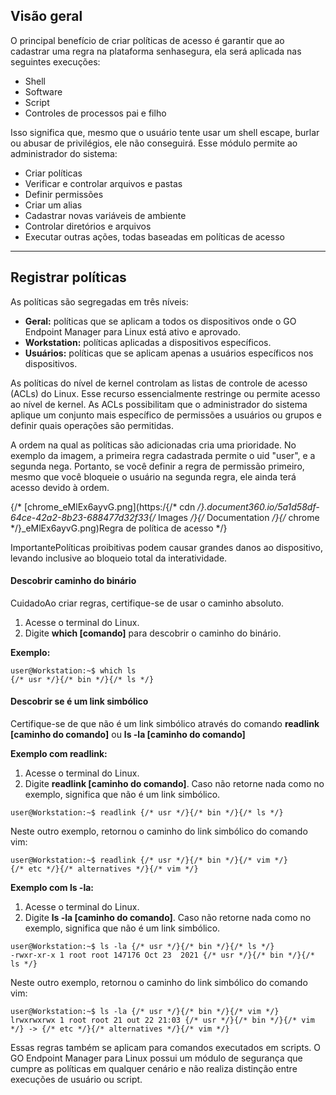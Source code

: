 ## Visão geral

O principal benefício de criar políticas de acesso é garantir que ao cadastrar uma regra na plataforma senhasegura, ela será aplicada nas seguintes execuções:

* Shell
* Software
* Script
* Controles de processos pai e filho

Isso significa que, mesmo que o usuário tente usar um shell escape, burlar ou abusar de privilégios, ele não conseguirá. Esse módulo permite ao administrador do sistema:

* Criar políticas
* Verificar e controlar arquivos e pastas
* Definir permissões
* Criar um alias
* Cadastrar novas variáveis de ambiente
* Controlar diretórios e arquivos
* Executar outras ações, todas baseadas em políticas de acesso

  




---

## Registrar políticas

As políticas são segregadas em três níveis:

* **Geral:** políticas que se aplicam a todos os dispositivos onde o GO Endpoint Manager para Linux está ativo e aprovado.
* **Workstation:** políticas aplicadas a dispositivos específicos.
* **Usuários:** políticas que se aplicam apenas a usuários específicos nos dispositivos.

As políticas do nível de kernel controlam as listas de controle de acesso (ACLs) do Linux. Esse recurso essencialmente restringe ou permite acesso ao nível de kernel. As ACLs possibilitam que o administrador do sistema aplique um conjunto mais específico de permissões a usuários ou grupos e definir quais operações são permitidas.

A ordem na qual as políticas são adicionadas cria uma prioridade. No exemplo da imagem, a primeira regra cadastrada permite o uid "user", e a segunda nega. Portanto, se você definir a regra de permissão primeiro, mesmo que você bloqueie o usuário na segunda regra, ele ainda terá acesso devido à ordem.

{/* [chrome_eMlEx6ayvG.png](https:/{/* cdn */}.document360.io/5a1d58df-64ce-42a2-8b23-688477d32f33{/* Images */}{/* Documentation */}{/* chrome */}_eMlEx6ayvG.png)Regra de política de acesso */}

ImportantePolíticas proibitivas podem causar grandes danos ao dispositivo, levando inclusive ao bloqueio total da interatividade.  


#### Descobrir caminho do binário

CuidadoAo criar regras, certifique\-se de usar o caminho absoluto.

1. Acesse o terminal do Linux.
2. Digite **which \[comando]** para descobrir o caminho do binário.

**Exemplo:**


```
user@Workstation:~$ which ls
{/* usr */}{/* bin */}{/* ls */}

```
#### Descobrir se é um link simbólico

Certifique\-se de que não é um link simbólico através do comando **readlink \[caminho do comando]** ou **ls \-la \[caminho do comando]**

**Exemplo com readlink:**

1. Acesse o terminal do Linux.
2. Digite **readlink \[caminho do comando]**. Caso não retorne nada como no exemplo, significa que não é um link simbólico.


```
user@Workstation:~$ readlink {/* usr */}{/* bin */}{/* ls */} 	

```
Neste outro exemplo, retornou o caminho do link simbólico do comando vim:


```
user@Workstation:~$ readlink {/* usr */}{/* bin */}{/* vim */}                                               
{/* etc */}{/* alternatives */}{/* vim */}

```
**Exemplo com ls \-la:**

1. Acesse o terminal do Linux.
2. Digite **ls \-la \[caminho do comando]**. Caso não retorne nada como no exemplo, significa que não é um link simbólico.


```
user@Workstation:~$ ls -la {/* usr */}{/* bin */}{/* ls */}
-rwxr-xr-x 1 root root 147176 Oct 23  2021 {/* usr */}{/* bin */}{/* ls */}

```
Neste outro exemplo, retornou o caminho do link simbólico do comando vim:


```
user@Workstation:~$ ls -la {/* usr */}{/* bin */}{/* vim */}
lrwxrwxrwx 1 root root 21 out 22 21:03 {/* usr */}{/* bin */}{/* vim */} -> {/* etc */}{/* alternatives */}{/* vim */}

```
  


Essas regras também se aplicam para comandos executados em scripts. O GO Endpoint Manager para Linux possui um módulo de segurança que cumpre as políticas em qualquer cenário e não realiza distinção entre execuções de usuário ou script.

